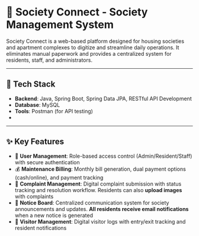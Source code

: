 # 🏢 Society Connect - Society Management System

Society Connect is a web-based platform designed for housing societies and apartment complexes to digitize and streamline daily operations. It eliminates manual paperwork and provides a centralized system for residents, staff, and administrators.

---

## 📂 Tech Stack
- **Backend**: Java, Spring Boot, Spring Data JPA, RESTful API Development  
- **Database**: MySQL  
- **Tools**: Postman (for API testing)  
- 

---

## ✨ Key Features
- 👥 **User Management**: Role-based access control (Admin/Resident/Staff) with secure authentication  
- 💰 **Maintenance Billing**: Monthly bill generation, dual payment options (cash/online), and payment tracking  
- 📝 **Complaint Management**: Digital complaint submission with status tracking and resolution workflow. Residents can also **upload images** with complaints  
- 📢 **Notice Board**: Centralized communication system for society announcements and updates. **All residents receive email notifications** when a new notice is generated  
- 🚪 **Visitor Management**: Digital visitor logs with entry/exit tracking and resident notifications  
